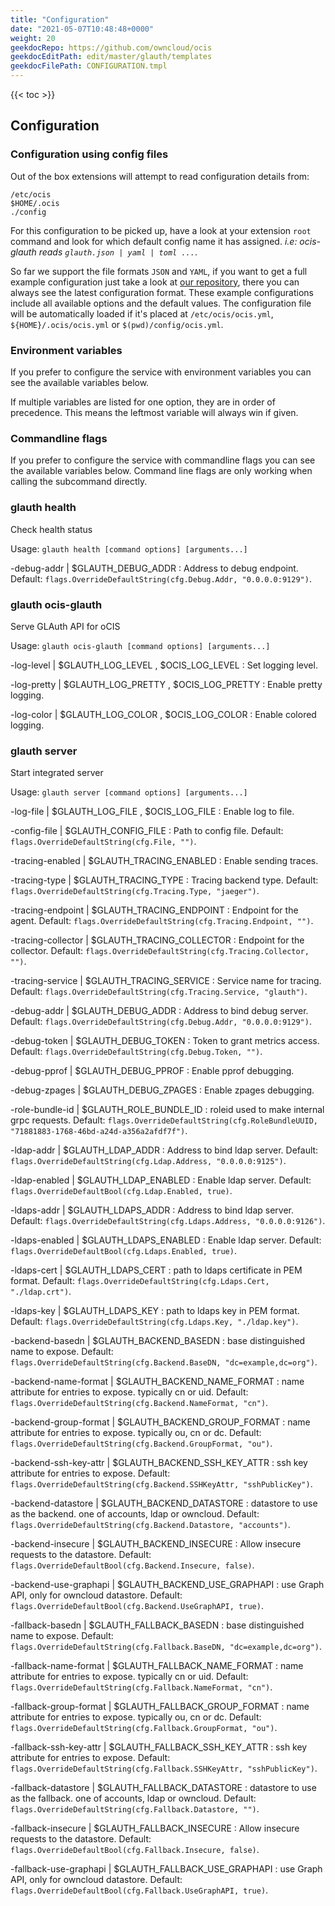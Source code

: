 ```yaml
---
title: "Configuration"
date: "2021-05-07T10:48:48+0000"
weight: 20
geekdocRepo: https://github.com/owncloud/ocis
geekdocEditPath: edit/master/glauth/templates
geekdocFilePath: CONFIGURATION.tmpl
---
```


{{< toc >}}

## Configuration

### Configuration using config files

Out of the box extensions will attempt to read configuration details from:

```console
/etc/ocis
$HOME/.ocis
./config
```

For this configuration to be picked up, have a look at your extension `root` command and look for which default config name it has assigned. *i.e: ocis-glauth reads `glauth.json | yaml | toml ...`*.

So far we support the file formats `JSON` and `YAML`, if you want to get a full example configuration just take a look at [our repository](https://github.com/owncloud/ocis/tree/master/glauth/config), there you can always see the latest configuration format. These example configurations include all available options and the default values. The configuration file will be automatically loaded if it's placed at `/etc/ocis/ocis.yml`, `${HOME}/.ocis/ocis.yml` or `$(pwd)/config/ocis.yml`.

### Environment variables

If you prefer to configure the service with environment variables you can see the available variables below.

If multiple variables are listed for one option, they are in order of precedence. This means the leftmost variable will always win if given.

### Commandline flags

If you prefer to configure the service with commandline flags you can see the available variables below. Command line flags are only working when calling the subcommand directly.

### glauth health

Check health status

Usage: `glauth health [command options] [arguments...]`

-debug-addr |  $GLAUTH_DEBUG_ADDR
: Address to debug endpoint. Default: `flags.OverrideDefaultString(cfg.Debug.Addr, "0.0.0.0:9129")`.

### glauth ocis-glauth

Serve GLAuth API for oCIS

Usage: `glauth ocis-glauth [command options] [arguments...]`

-log-level |  $GLAUTH_LOG_LEVEL , $OCIS_LOG_LEVEL
: Set logging level.

-log-pretty |  $GLAUTH_LOG_PRETTY , $OCIS_LOG_PRETTY
: Enable pretty logging.

-log-color |  $GLAUTH_LOG_COLOR , $OCIS_LOG_COLOR
: Enable colored logging.

### glauth server

Start integrated server

Usage: `glauth server [command options] [arguments...]`

-log-file |  $GLAUTH_LOG_FILE , $OCIS_LOG_FILE
: Enable log to file.

-config-file |  $GLAUTH_CONFIG_FILE
: Path to config file. Default: `flags.OverrideDefaultString(cfg.File, "")`.

-tracing-enabled |  $GLAUTH_TRACING_ENABLED
: Enable sending traces.

-tracing-type |  $GLAUTH_TRACING_TYPE
: Tracing backend type. Default: `flags.OverrideDefaultString(cfg.Tracing.Type, "jaeger")`.

-tracing-endpoint |  $GLAUTH_TRACING_ENDPOINT
: Endpoint for the agent. Default: `flags.OverrideDefaultString(cfg.Tracing.Endpoint, "")`.

-tracing-collector |  $GLAUTH_TRACING_COLLECTOR
: Endpoint for the collector. Default: `flags.OverrideDefaultString(cfg.Tracing.Collector, "")`.

-tracing-service |  $GLAUTH_TRACING_SERVICE
: Service name for tracing. Default: `flags.OverrideDefaultString(cfg.Tracing.Service, "glauth")`.

-debug-addr |  $GLAUTH_DEBUG_ADDR
: Address to bind debug server. Default: `flags.OverrideDefaultString(cfg.Debug.Addr, "0.0.0.0:9129")`.

-debug-token |  $GLAUTH_DEBUG_TOKEN
: Token to grant metrics access. Default: `flags.OverrideDefaultString(cfg.Debug.Token, "")`.

-debug-pprof |  $GLAUTH_DEBUG_PPROF
: Enable pprof debugging.

-debug-zpages |  $GLAUTH_DEBUG_ZPAGES
: Enable zpages debugging.

-role-bundle-id |  $GLAUTH_ROLE_BUNDLE_ID
: roleid used to make internal grpc requests. Default: `flags.OverrideDefaultString(cfg.RoleBundleUUID, "71881883-1768-46bd-a24d-a356a2afdf7f")`.

-ldap-addr |  $GLAUTH_LDAP_ADDR
: Address to bind ldap server. Default: `flags.OverrideDefaultString(cfg.Ldap.Address, "0.0.0.0:9125")`.

-ldap-enabled |  $GLAUTH_LDAP_ENABLED
: Enable ldap server. Default: `flags.OverrideDefaultBool(cfg.Ldap.Enabled, true)`.

-ldaps-addr |  $GLAUTH_LDAPS_ADDR
: Address to bind ldap server. Default: `flags.OverrideDefaultString(cfg.Ldaps.Address, "0.0.0.0:9126")`.

-ldaps-enabled |  $GLAUTH_LDAPS_ENABLED
: Enable ldap server. Default: `flags.OverrideDefaultBool(cfg.Ldaps.Enabled, true)`.

-ldaps-cert |  $GLAUTH_LDAPS_CERT
: path to ldaps certificate in PEM format. Default: `flags.OverrideDefaultString(cfg.Ldaps.Cert, "./ldap.crt")`.

-ldaps-key |  $GLAUTH_LDAPS_KEY
: path to ldaps key in PEM format. Default: `flags.OverrideDefaultString(cfg.Ldaps.Key, "./ldap.key")`.

-backend-basedn |  $GLAUTH_BACKEND_BASEDN
: base distinguished name to expose. Default: `flags.OverrideDefaultString(cfg.Backend.BaseDN, "dc=example,dc=org")`.

-backend-name-format |  $GLAUTH_BACKEND_NAME_FORMAT
: name attribute for entries to expose. typically cn or uid. Default: `flags.OverrideDefaultString(cfg.Backend.NameFormat, "cn")`.

-backend-group-format |  $GLAUTH_BACKEND_GROUP_FORMAT
: name attribute for entries to expose. typically ou, cn or dc. Default: `flags.OverrideDefaultString(cfg.Backend.GroupFormat, "ou")`.

-backend-ssh-key-attr |  $GLAUTH_BACKEND_SSH_KEY_ATTR
: ssh key attribute for entries to expose. Default: `flags.OverrideDefaultString(cfg.Backend.SSHKeyAttr, "sshPublicKey")`.

-backend-datastore |  $GLAUTH_BACKEND_DATASTORE
: datastore to use as the backend. one of accounts, ldap or owncloud. Default: `flags.OverrideDefaultString(cfg.Backend.Datastore, "accounts")`.

-backend-insecure |  $GLAUTH_BACKEND_INSECURE
: Allow insecure requests to the datastore. Default: `flags.OverrideDefaultBool(cfg.Backend.Insecure, false)`.

-backend-use-graphapi |  $GLAUTH_BACKEND_USE_GRAPHAPI
: use Graph API, only for owncloud datastore. Default: `flags.OverrideDefaultBool(cfg.Backend.UseGraphAPI, true)`.

-fallback-basedn |  $GLAUTH_FALLBACK_BASEDN
: base distinguished name to expose. Default: `flags.OverrideDefaultString(cfg.Fallback.BaseDN, "dc=example,dc=org")`.

-fallback-name-format |  $GLAUTH_FALLBACK_NAME_FORMAT
: name attribute for entries to expose. typically cn or uid. Default: `flags.OverrideDefaultString(cfg.Fallback.NameFormat, "cn")`.

-fallback-group-format |  $GLAUTH_FALLBACK_GROUP_FORMAT
: name attribute for entries to expose. typically ou, cn or dc. Default: `flags.OverrideDefaultString(cfg.Fallback.GroupFormat, "ou")`.

-fallback-ssh-key-attr |  $GLAUTH_FALLBACK_SSH_KEY_ATTR
: ssh key attribute for entries to expose. Default: `flags.OverrideDefaultString(cfg.Fallback.SSHKeyAttr, "sshPublicKey")`.

-fallback-datastore |  $GLAUTH_FALLBACK_DATASTORE
: datastore to use as the fallback. one of accounts, ldap or owncloud. Default: `flags.OverrideDefaultString(cfg.Fallback.Datastore, "")`.

-fallback-insecure |  $GLAUTH_FALLBACK_INSECURE
: Allow insecure requests to the datastore. Default: `flags.OverrideDefaultBool(cfg.Fallback.Insecure, false)`.

-fallback-use-graphapi |  $GLAUTH_FALLBACK_USE_GRAPHAPI
: use Graph API, only for owncloud datastore. Default: `flags.OverrideDefaultBool(cfg.Fallback.UseGraphAPI, true)`.

